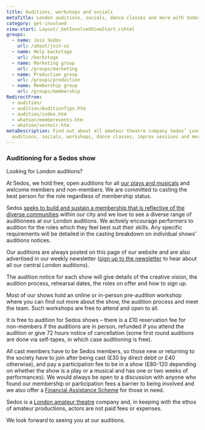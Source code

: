 ```yaml
---
title: Auditions, workshops and socials
metaTitle: London auditions, socials, dance classes and more with Sedos
category: get-involved
view-start: Layout/_GetInvolvedViewStart.cshtml
groups:
  - name: Join Sedos
    url: /about/join-us
  - name: Help backstage
    url: /backstage
  - name: Marketing group
    url: /groups/marketing
  - name: Production group
    url: /groups/production
  - name: Membership group
    url: /groups/membership
RedirectFrom:
  - audition/
  - audition/AuditionTips.htm
  - audition/index.htm
  - whatson/memberevents.htm
  - whatson/sechoir.htm
metaDescription: Find out about all amateur theatre company Sedos’ London
  auditions, socials, workshops, dance classes, improv sessions and more
---
```

### **Auditioning for a Sedos show**

Looking for London auditions?

At Sedos, we hold free, open auditions for all [our plays and musicals](https://sedos.co.uk/whats-on) and welcome members and non-members. We are committed to casting the best person for the role regardless of membership status. 

Sedos [seeks to build and sustain a membership that is reflective of the diverse communities](https://www.sedos.co.uk/about/diversity-and-inclusion) within our city and we love to see a diverse range of auditionees at our London auditions. We actively encourage performers to audition for the roles which they feel best suit their skills. Any specific requirements will be detailed in the casting breakdown on individual shows’ auditions notices. 

Our auditions are always posted on this page of our website and are also advertised in our weekly newsletter ([sign up to the newsletter](https://mailchi.mp/sedos.co.uk/newsletter-sign-up) to hear about all our central London auditions). 

The audition notice for each show will give details of the creative vision, the audition process, rehearsal dates, the roles on offer and how to sign up.

Most of our shows hold an online or in-person pre-audition workshop where you can find out more about the show, the audition process and meet the team. Such workshops are free to attend and open to all. 

It is free to audition for Sedos shows – there is a £10 reservation fee for non-members if the auditions are in person, refunded if you attend the audition or give 72 hours notice of cancellation (some first round auditions are done via self-tapes, in which case auditioning is free). 

All cast members have to be Sedos members, so those new or returning to the society have to join after being cast (£30 by direct debit or £40 otherwise), and pay a participation fee to be in a show (£80-120 depending on whether the show is a play or a musical and has one or two weeks of performances). We would always be open to a discussion with anyone who found our membership or participation fees a barrier to being involved and we also offer a [Financial Assistance Scheme](https://www.sedos.co.uk/about/financial-assistance-scheme) for those in need. 

Sedos is a [London amateur theatre](https://sedos.co.uk) company and, in keeping with the ethos of amateur productions, actors are not paid fees or expenses. 

We look forward to seeing you at our auditions.
